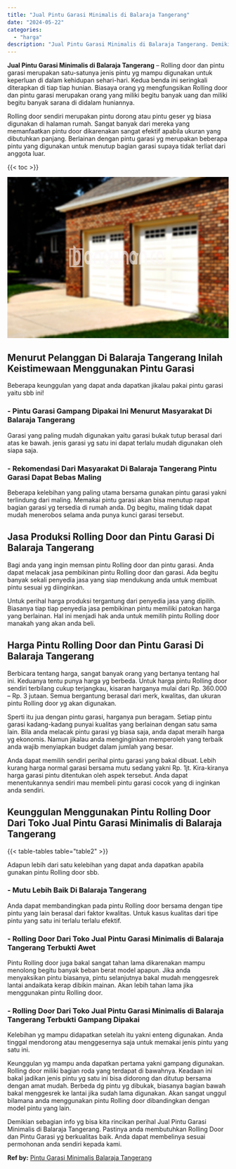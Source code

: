 ```yaml
---
title: "Jual Pintu Garasi Minimalis di Balaraja Tangerang"
date: "2024-05-22"
categories: 
  - "harga"
description: "Jual Pintu Garasi Minimalis di Balaraja Tangerang. Demikian sebagian info yg bisa kita rincikan perihal Jual Pintu Garasi Minimalis di Balaraja Tangerang. Pa..."
---
```


**Jual Pintu Garasi Minimalis di Balaraja Tangerang** – Rolling door dan pintu garasi merupakan satu-satunya jenis pintu yg mampu digunakan untuk keperluan di dalam kehidupan sehari-hari. Kedua benda ini seringkali diterapkan di tiap tiap hunian. Biasaya orang yg mengfungsikan Rolling door dan pintu garasi merupakan orang yang miliki begitu banyak uang dan miliki begitu banyak sarana di didalam huniannya.

Rolling door sendiri merupakan pintu dorong atau pintu geser yg biasa digunakan di halaman rumah. Sangat banyak dari mereka yang memanfaatkan pintu door dikarenakan sangat efektif apabila ukuran yang dibutuhkan panjang. Berlainan dengan pintu garasi yg merupakan beberapa pintu yang digunakan untuk menutup bagian garasi supaya tidak terliat dari anggota luar.

{{< toc >}}

![Jual Pintu Garasi Minimalis di Balaraja Tangerang](/images/pintu-garasi-02.png)

## Menurut Pelanggan Di Balaraja Tangerang Inilah Keistimewaan Menggunakan Pintu Garasi

Beberapa keunggulan yang dapat anda dapatkan jikalau pakai pintu garasi yaitu sbb ini!

### \- Pintu Garasi Gampang Dipakai Ini Menurut Masyarakat Di Balaraja Tangerang

Garasi yang paling mudah digunakan yaitu garasi bukak tutup berasal dari atas ke bawah. jenis garasi yg satu ini dapat terlalu mudah digunakan oleh siapa saja.

### \- Rekomendasi Dari Masyarakat Di Balaraja Tangerang Pintu Garasi Dapat Bebas Maling

Beberapa kelebihan yang paling utama bersama gunakan pintu garasi yakni terlindung dari maling. Memakai pintu garasi akan bisa menutup rapat bagian garasi yg tersedia di rumah anda. Dg begitu, maling tidak dapat mudah menerobos selama anda punya kunci garasi tersebut.

## Jasa Produksi Rolling Door dan Pintu Garasi Di Balaraja Tangerang

Bagi anda yang ingin memsan pintu Rolling door dan pintu garasi. Anda dapat melacak jasa pembikinan pintu Rolling door dan garasi. Ada begitu banyak sekali penyedia jasa yang siap mendukung anda untuk membuat pintu sesuai yg diinginkan.

Untuk perihal harga produksi tergantung dari penyedia jasa yang dipilih. Biasanya tiap tiap penyedia jasa pembikinan pintu memiliki patokan harga yang berlainan. Hal ini menjadi hak anda untuk memilih pintu Rolling door manakah yang akan anda beli.

## Harga Pintu Rolling Door dan Pintu Garasi Di Balaraja Tangerang

Berbicara tentang harga, sangat banyak orang yang bertanya tentang hal ini. Keduanya tentu punya harga yg berbeda. Untuk harga pintu Rolling door sendiri terbilang cukup terjangkau, kisaran harganya mulai dari Rp. 360.000 – Rp. 3 jutaan. Semua bergantung berasal dari merk, kwalitas, dan ukuran pintu Rolling door yg akan digunakan.

Sperti itu jua dengan pintu garasi, harganya pun beragam. Setiap pintu garasi kadang-kadang punyai kualitas yang berlainan dengan satu sama lain. Bila anda melacak pintu garasi yg biasa saja, anda dapat meraih harga yg ekonomis. Namun jikalau anda menginginkan memperoleh yang terbaik anda wajib menyiapkan budget dalam jumlah yang besar.

Anda dapat memilih sendiri perihal pintu garasi yang bakal dibuat. Lebih kurang harga normal garasi bersama mutu sedang yakni Rp. 1jt. Kira-kiranya harga garasi pintu ditentukan oleh aspek tersebut. Anda dapat menentukannya sendiri mau membeli pintu garasi cocok yang di inginkan anda sendiri.

## Keunggulan Menggunakan Pintu Rolling Door Dari Toko Jual Pintu Garasi Minimalis di Balaraja Tangerang

{{< table-tables table="table2" >}}

Adapun lebih dari satu kelebihan yang dapat anda dapatkan apabila gunakan pintu Rolling door sbb.

### \- Mutu Lebih Baik Di Balaraja Tangerang

Anda dapat membandingkan pada pintu Rolling door bersama dengan tipe pintu yang lain berasal dari faktor kwalitas. Untuk kasus kualitas dari tipe pintu yang satu ini terlalu terlalu efektif.

### \- Rolling Door Dari Toko Jual Pintu Garasi Minimalis di Balaraja Tangerang Terbukti Awet

Pintu Rolling door juga bakal sangat tahan lama dikarenakan mampu menolong begitu banyak beban berat model apapun. Jika anda menyaksikan pintu biasanya, pintu selanjutnya bakal mudah menggesrek lantai andaikata kerap dibikin mainan. Akan lebih tahan lama jika menggunakan pintu Rolling door.

### \- Rolling Door Dari Toko Jual Pintu Garasi Minimalis di Balaraja Tangerang Terbukti Gampang Dipakai

Kelebihan yg mampu didapatkan setelah itu yakni enteng digunakan. Anda tinggal mendorong atau menggesernya saja untuk memakai jenis pintu yang satu ini.

Keunggulan yg mampu anda dapatkan pertama yakni gampang digunakan. Rolling door miliki bagian roda yang terdapat di bawahnya. Keadaan ini bakal jadikan jenis pintu yg satu ini bisa didorong dan ditutup bersama dengan amat mudah. Berbeda dg pintu yg dibukak, biasanya bagian bawah bakal menggesrek ke lantai jika sudah lama digunakan. Akan sangat unggul bilamana anda menggunakan pintu Rolling door dibandingkan dengan model pintu yang lain.

Demikian sebagian info yg bisa kita rincikan perihal Jual Pintu Garasi Minimalis di Balaraja Tangerang. Pastinya anda membutuhkan Rolling Door dan Pintu Garasi yg berkualitas baik. Anda dapat membelinya sesuai permohonan anda sendiri kepada kami.

**Ref by:** [Pintu Garasi Minimalis Balaraja Tangerang](https://id.wikipedia.org/wiki/Pintu)
